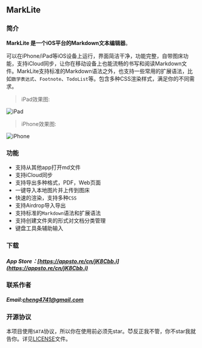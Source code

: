 ## MarkLite

### 简介

**MarkLite 是一个iOS平台的Markdown文本编辑器**。

可以在iPhone/iPad等iOS设备上运行，界面简洁干净，功能完整，自带图床功能，支持iCloud同步，让你在移动设备上也能流畅的书写和阅读Markdown文件。MarkLite支持标准的Markdown语法之外，也支持一些常用的扩展语法，比如`数学表达式`、`Footnote`、`TodoList`等。包含多种CSS渲染样式，满足你的不同需求。

>iPad效果图:

![iPad](http://i2.piimg.com/567954/c09dd1326b4930d3.png)
>iPhone效果图:

![iPhone](http://i2.piimg.com/567954/9147b4640f9c7bfb.png)

### 功能

* 支持从其他app打开md文件
* 支持iCloud同步
* 支持导出多种格式，PDF，Web页面
* 一键导入本地图片并上传到图床
* 快速的渲染，支持多种`CSS`
* 支持Airdrop导入导出
* 支持标准的`Markdown`语法和扩展语法
* 支持创建文件夹的形式对文档分类管理
* 键盘工具条辅助输入

### 下载
##### App Store：[https://appsto.re/cn/jK8Cbb.i](https://appsto.re/cn/jK8Cbb.i)

### 联系作者
##### Email:[cheng4741@gmail.com](cheng4741@gmail.com)

### 开源协议
本项目使用`SATA`协议，所以你在使用前必须先star。😈反正我不管，你不star我就告你。详见[LICENSE](LICENSE.txt)文件。